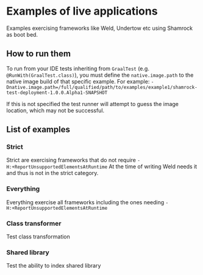 # Examples of live applications

Examples exercising frameworks like Weld, Undertow etc using Shamrock as boot bed.

## How to run them

To run from your IDE tests inheriting from `GraalTest` (e.g. `@RunWith(GraalTest.class)`), you must define the `native.image.path` to the native image build of that specific example.
For example: `-Dnative.image.path=/full/qualified/path/to/examples/example1/shamrock-test-deployment-1.0.0.Alpha1-SNAPSHOT`

If this is not specified the test runner will attempt to guess the image location, which may not be successful.

## List of examples

### Strict

Strict are exercising frameworks that do not require `-H:+ReportUnsupportedElementsAtRuntime`
At the time of writing Weld needs it and thus is not in the strict category.

### Everything

Everything exercise all frameworks including the ones needing `-H:+ReportUnsupportedElementsAtRuntime`

### Class transformer

Test class transformation

### Shared library

Test the ability to index shared library